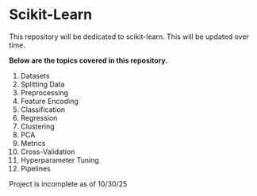 # Scikit-Learn
This repository will be dedicated to scikit-learn. This will be updated over time. 

**Below are the topics covered in this repository.**
 1. Datasets 
 2. Splitting Data
 3. Preprocessing
 4. Feature Encoding
 5. Classification
 6. Regression
 7. Clustering
 8. PCA
 9. Metrics
 10. Cross-Validation
 11. Hyperparameter Tuning
 12. Pipelines

Project is incomplete as of 10/30/25
